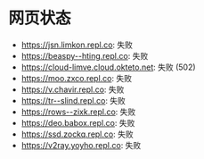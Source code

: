 # 网页状态
- https://jsn.limkon.repl.co: 失败
- https://beaspy--hting.repl.co: 失败
- https://cloud-limve.cloud.okteto.net: 失败 (502)
- https://moo.zxco.repl.co: 失败
- https://v.chavir.repl.co: 失败
- https://tr--slind.repl.co: 失败
- https://rows--zixk.repl.co: 失败
- https://deo.babox.repl.co: 失败
- https://ssd.zockq.repl.co: 失败
- https://v2ray.yoyho.repl.co: 失败
